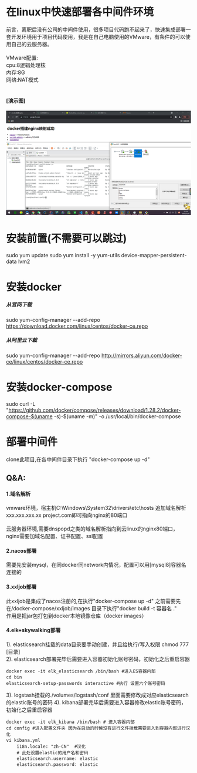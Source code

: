 # 在linux中快速部署各中间件环境
前言，离职后没有公司的中间件使用，很多项目代码跑不起来了，快速集成部署一套开发环境用于项目代码使用，我是在自己电脑使用的VMware，有条件的可以使用自己的云服务器。
<br/><br/>VMware配置:<br/>cpu:8逻辑处理核<br/>内存:8G<br/>网络:NAT模式
<br/><br/> 
#### [演示图]
![image](https://raw.githubusercontent.com/chengjiaxiongkf/linux-job/master/img/all.jpg)
# 安装前置(不需要可以跳过)
sudo yum update
sudo yum install -y yum-utils device-mapper-persistent-data lvm2
# 安装docker
##### 从官网下载
sudo yum-config-manager --add-repo https://download.docker.com/linux/centos/docker-ce.repo
##### 从阿里云下载
sudo yum-config-manager --add-repo http://mirrors.aliyun.com/docker-ce/linux/centos/docker-ce.repo
# 安装docker-compose
sudo curl -L "https://github.com/docker/compose/releases/download/1.28.2/docker-compose-$(uname -s)-$(uname -m)" -o /usr/local/bin/docker-compose

# 部署中间件
clone此项目,在各中间件目录下执行 "docker-compose up -d"

## Q&A:
#### 1.域名解析
vmware环境，宿主机C:\Windows\System32\drivers\etc\hosts 追加域名解析xxx.xxx.xxx.xx project.com即可指向nginx的80端口<br/>
<br/>云服务器环境,需要dnspopd之类的域名解析指向到云linux的nginx80端口，nginx需要加域名配置、证书配置、ssl配置
#### 2.nacos部署
需要先安装mysql，在同docker同network内情况，配置可以用[mysql8]容器名连接的
#### 3.xxljob部署
此xxljob是集成了nacos注册的,在执行"docker-compose up -d" 之前需要先在/docker-compose/xxljob/images 目录下执行"docker build -t 容器名 ."
<br/>作用是把jar包打包到docker本地镜像仓库（docker images）
#### 4.elk+skywalking部署
1). elasticsearch挂载的data目录要手动创建，并且给执行/写入权限 chmod 777 [目录]<br/>
2). elasticsearch部署完毕后需要进入容器初始化账号密码，初始化之后重启容器

    docker exec -it elk_elasticsearch /bin/bash #进入ES容器内部
    cd bin
    elasticsearch-setup-passwords interactive #执行 设置六个账号密码

3). logstash挂载的./volumes/logstash/conf 里面需要修改成对应elasticsearch的elastic账号的密码
4). kibana部署完毕后需要进入容器修改elastic账号密码，初始化之后重启容器
    
    docker exec -it elk_kibana /bin/bash # 进入容器内部
    cd config #进入配置文件夹 因为在启动的时候没有进行文件挂载需要进入到容器内部进行汉化
    vi kibana.yml
        i18n.locale: "zh-CN"  #汉化
        # 此处设置elastic的用户名和密码
        elasticsearch.username: elastic
        elasticsearch.password: elastic